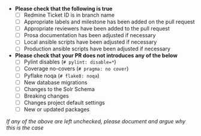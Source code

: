 * **Please check that the following is true**
    - [ ] Redmine Ticket ID is in branch name
    - [ ] Appropriate labels and milestone has been added on the pull request
    - [ ] Appropriate reviewers have been added to the pull request
    - [ ] Prosa documentation has been adjusted if necessary
    - [ ] Local ansible scripts have been adjusted if necessary
    - [ ] Production ansible scripts have been adjusted if necessary

* **Please check that your PR does not introduces any of the below**
    - [ ] Pylint disables (`# pylint: disable=*`)
    - [ ] Coverage no-covers (`# pragma: no cover`)
    - [ ] Pyflake noqa (`# flake8: noqa`)
    - [ ] New database migrations
    - [ ] Changes to the Solr Schema
    - [ ] Breaking changes
    - [ ] Changes project default settings
    - [ ] New or updated packages

*If any of the above are left unchecked, please document and argue why this is the case*
